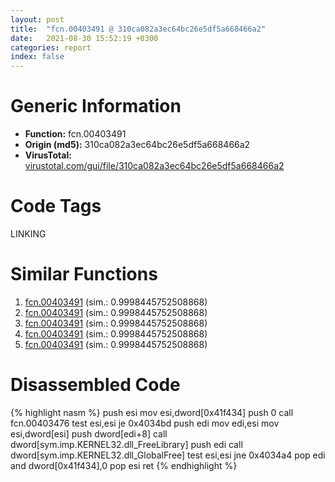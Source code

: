 ```yaml
---
layout: post
title:  "fcn.00403491 @ 310ca082a3ec64bc26e5df5a668466a2"
date:   2021-08-30 15:52:19 +0300
categories: report
index: false
---
```


# Generic Information
- **Function:** fcn.00403491
- **Origin (md5):** 310ca082a3ec64bc26e5df5a668466a2
- **VirusTotal:** [virustotal.com/gui/file/310ca082a3ec64bc26e5df5a668466a2][virustotal_ref]

# Code Tags
<span class="tag" id="LINKING">LINKING</span>


# Similar Functions

1. [fcn.00403491][similar_1_ref] (sim.: 0.9998445752508868)
2. [fcn.00403491][similar_2_ref] (sim.: 0.9998445752508868)
3. [fcn.00403491][similar_3_ref] (sim.: 0.9998445752508868)
4. [fcn.00403491][similar_4_ref] (sim.: 0.9998445752508868)
5. [fcn.00403491][similar_5_ref] (sim.: 0.9998445752508868)


# Disassembled Code

{% highlight nasm %}
push esi
mov esi,dword[0x41f434]
push 0
call fcn.00403476
test esi,esi
je 0x4034bd
push edi
mov edi,esi
mov esi,dword[esi]
push dword[edi+8]
call dword[sym.imp.KERNEL32.dll_FreeLibrary]
push edi
call dword[sym.imp.KERNEL32.dll_GlobalFree]
test esi,esi
jne 0x4034a4
pop edi
and dword[0x41f434],0
pop esi
ret 
{% endhighlight %}


[similar_1_ref]: /report/fcn.00403491@3debbd5f53339aef0a70df3cfae41b56
[similar_2_ref]: /report/fcn.00403491@88c77a55c813a535f04a021f665ec5b4
[similar_3_ref]: /report/fcn.00403491@42c27923bba25939eac728571c920873
[similar_4_ref]: /report/fcn.00403491@595b48effa204acca09e846b8e091f46
[similar_5_ref]: /report/fcn.00403491@045e0ff2c8ee6fdcaf20f3769c6f3c76
[virustotal_ref]: https://www.virustotal.com/gui/file/310ca082a3ec64bc26e5df5a668466a2